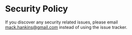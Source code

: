 # Security Policy

If you discover any security related issues, please email mack.hankins@gmail.com instead of using the issue tracker.
